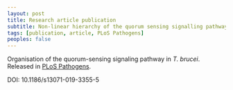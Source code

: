 ```yaml
---
layout: post
title: Research article publication
subtitle: Non-linear hierarchy of the quorum sensing signalling pathway in bloodstream form African trypanosomes
tags: [publication, article, PLoS Pathogens]
peoples: false
---
```


Organisation of the quorum-sensing signaling pathway in *T. brucei*. Released in [PLoS Pathogens](https://journals.plos.org/plospathogens/article?id=10.1371/journal.ppat.1007145).

DOI: 10.1186/s13071-019-3355-5

